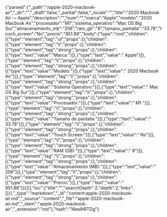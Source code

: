{"parsed":{"_path":"/apple-2020-macbook-air","_dir":"","_draft":false,"_partial":false,"_locale":"","title":"2020 Macbook Air — Apple","description":"","num":"","marca":"Apple","modelo":"2020 Macbook Air","procesador":"M1","sistema_operativo":"Mac OS Big Sur","almacenamiento_mb":"256","ram_gb":"8","tamano_pantalla":"33.78","touch_screen":"No","precio":"851.88","body":{"type":"root","children":[{"type":"element","tag":"ul","props":{},"children":[{"type":"element","tag":"li","props":{},"children":[{"type":"element","tag":"strong","props":{},"children":[{"type":"text","value":"Marca:"}]},{"type":"text","value":" Apple"}]},{"type":"element","tag":"li","props":{},"children":[{"type":"element","tag":"strong","props":{},"children":[{"type":"text","value":"Modelo:"}]},{"type":"text","value":" 2020 Macbook Air"}]},{"type":"element","tag":"li","props":{},"children":[{"type":"element","tag":"strong","props":{},"children":[{"type":"text","value":"Sistema Operativo:"}]},{"type":"text","value":" Mac OS Big Sur"}]},{"type":"element","tag":"li","props":{},"children":[{"type":"element","tag":"strong","props":{},"children":[{"type":"text","value":"Procesador:"}]},{"type":"text","value":" M1 "}]},{"type":"element","tag":"li","props":{},"children":[{"type":"element","tag":"strong","props":{},"children":[{"type":"text","value":"Tamaño de pantalla:"}]},{"type":"text","value":" 33.78"}]},{"type":"element","tag":"li","props":{},"children":[{"type":"element","tag":"strong","props":{},"children":[{"type":"text","value":"Touch Screen:"}]},{"type":"text","value":" No"}]},{"type":"element","tag":"li","props":{},"children":[{"type":"element","tag":"strong","props":{},"children":[{"type":"text","value":"RAM (GB):"}]},{"type":"text","value":" 8"}]},{"type":"element","tag":"li","props":{},"children":[{"type":"element","tag":"strong","props":{},"children":[{"type":"text","value":"Almacenamiento (MB):"}]},{"type":"text","value":" 256"}]},{"type":"element","tag":"li","props":{},"children":[{"type":"element","tag":"strong","props":{},"children":[{"type":"text","value":"Precio:"}]},{"type":"text","value":" 851.88"}]}]}],"toc":{"title":"","searchDepth":2,"depth":2,"links":[]}},"_type":"markdown","_id":"content:apple-2020-macbook-air.md","_source":"content","_file":"apple-2020-macbook-air.md","_stem":"apple-2020-macbook-air","_extension":"md"},"hash":"16eslhRTDg"}